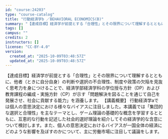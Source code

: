 ```yaml
---
id: "course:24203"
type: "course-catalog"
title: "行動経済学b ／BEHAVIORAL ECONOMICS(B)"
summary: "【達成目標】経済学が前提とする「合理性」とその限界について理解するとともに、他者（ときに自分自身）の判断や選択の不合理性、制度や政策の欠陥を見抜く思考力を身につけることで、経済学部経済学科の学位授与方針（DP）および教育課程の編成・実施方針…"
tags: []
campus: ""
credits: 2
instructors: []
license: "CC-BY-4.0"
version:
  created_at: "2025-10-09T03:48:57Z"
  updated_at: "2025-10-09T03:48:57Z"
---
```

【達成目標】経済学が前提とする「合理性」とその限界について理解するとともに、他者（ときに自分自身）の判断や選択の不合理性、制度や政策の欠陥を見抜く思考力を身につけることで、経済学部経済学科の学位授与方針（DP）および教育課程の編成・実施方針（CP）が示す「問題解決を図ることを通じて自己を発展させ、社会に貢献する能力」を涵養します。 【講義概要】 行動経済学aでは個人の意思決定における様々なバイアスに注目しました。本講義では「集団的な選択と合理性」を主なテーマとし、ゲーム理論の基礎的な概念を学習するとともに、互恵的な行動を記述した社会的選好理論を紹介してその経済学的な含意について検討します。また、個人の意思決定におけるバイアスが一国全体の経済にどのような影響を及ぼすのかについて、主に労働市場に注目して議論をします。
